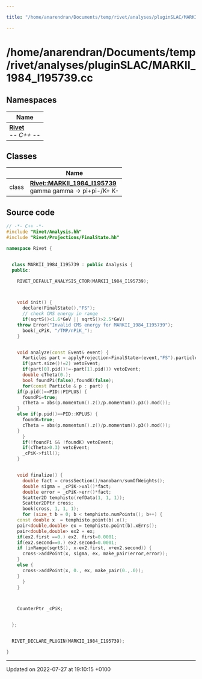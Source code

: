 ```yaml
---

title: "/home/anarendran/Documents/temp/rivet/analyses/pluginSLAC/MARKII_1984_I195739.cc"

---
```


# /home/anarendran/Documents/temp/rivet/analyses/pluginSLAC/MARKII_1984_I195739.cc



## Namespaces

| Name           |
| -------------- |
| **[Rivet](http://example.org/namespaces/namespacerivet/)** <br>-*- C++ -*-  |

## Classes

|                | Name           |
| -------------- | -------------- |
| class | **[Rivet::MARKII_1984_I195739](http://example.org/classes/classrivet_1_1markii__1984__i195739/)** <br>gamma gamma -> pi+pi-/K+ K-  |




## Source code

```cpp
// -*- C++ -*-
#include "Rivet/Analysis.hh"
#include "Rivet/Projections/FinalState.hh"

namespace Rivet {


  class MARKII_1984_I195739 : public Analysis {
  public:

    RIVET_DEFAULT_ANALYSIS_CTOR(MARKII_1984_I195739);



    void init() {
      declare(FinalState(),"FS");
      // check CMS energy in range
      if(sqrtS()<1.6*GeV || sqrtS()>2.5*GeV)
    throw Error("Invalid CMS energy for MARKII_1984_I195739");
      book(_cPiK, "/TMP/nPiK_");
    }


    void analyze(const Event& event) {
      Particles part = applyProjection<FinalState>(event,"FS").particles();
      if(part.size()!=2) vetoEvent;
      if(part[0].pid()!=-part[1].pid()) vetoEvent;
      double cTheta(0.);
      bool foundPi(false),foundK(false);
      for(const Particle & p : part) {
    if(p.pid()==PID::PIPLUS) {
      foundPi=true;
      cTheta = abs(p.momentum().z()/p.momentum().p3().mod());
    }
    else if(p.pid()==PID::KPLUS) {
      foundK=true;
      cTheta = abs(p.momentum().z()/p.momentum().p3().mod());
    }
      }
      if(!foundPi && !foundK) vetoEvent;
      if(cTheta>0.3) vetoEvent;
      _cPiK->fill();
    }


    void finalize() {
      double fact = crossSection()/nanobarn/sumOfWeights();
      double sigma = _cPiK->val()*fact;
      double error = _cPiK->err()*fact;
      Scatter2D temphisto(refData(1, 1, 1));
      Scatter2DPtr cross;
      book(cross, 1, 1, 1);
      for (size_t b = 0; b < temphisto.numPoints(); b++) {
    const double x  = temphisto.point(b).x();
    pair<double,double> ex = temphisto.point(b).xErrs();
    pair<double,double> ex2 = ex;
    if(ex2.first ==0.) ex2. first=0.0001;
    if(ex2.second==0.) ex2.second=0.0001;
    if (inRange(sqrtS(), x-ex2.first, x+ex2.second)) {
      cross->addPoint(x, sigma, ex, make_pair(error,error));
    }
    else {
      cross->addPoint(x, 0., ex, make_pair(0.,.0));
    }
      }
    }



    CounterPtr _cPiK;


  };


  RIVET_DECLARE_PLUGIN(MARKII_1984_I195739);

}
```


-------------------------------

Updated on 2022-07-27 at 19:10:15 +0100

